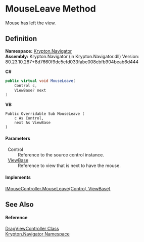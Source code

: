 # MouseLeave Method


Mouse has left the view.



## Definition
**Namespace:** <a href="a21ac074-d119-3dc6-bd1c-d3a12c0128bc.md">Krypton.Navigator</a>  
**Assembly:** Krypton.Navigator (in Krypton.Navigator.dll) Version: 80.23.10.287+8d7660f9dc5efd033fabe008ebfb904beab6d444

**C#**
``` C#
public virtual void MouseLeave(
	Control c,
	ViewBase? next
)
```
**VB**
``` VB
Public Overridable Sub MouseLeave ( 
	c As Control,
	next As ViewBase
)
```



#### Parameters
<dl><dt>  Control</dt><dd>Reference to the source control instance.</dd><dt>  <a href="309ac2d8-bfc5-c1a7-ab6a-4f4cf86a1ba6.md">ViewBase</a></dt><dd>Reference to view that is next to have the mouse.</dd></dl>

#### Implements
<a href="c40db2c5-a1fc-72ed-3ce1-06fabe5ec178.md">IMouseController.MouseLeave(Control, ViewBase)</a>  


## See Also


#### Reference
<a href="4c79fefd-c14e-b4de-83fa-875e4578a143.md">DragViewController Class</a>  
<a href="a21ac074-d119-3dc6-bd1c-d3a12c0128bc.md">Krypton.Navigator Namespace</a>  
